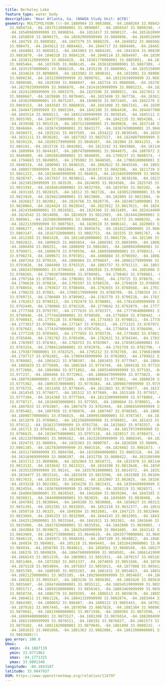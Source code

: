 ```yaml
---
title: Berkeley Lake
feature_type: water_body
description: 'Near Atlanta, Ga. (NAWQA Study Unit: ACFB)'
geometry: MULTIPOLYGON (((-84.1880984 33.9883888, -84.1880269 33.9884244, -84.1877952
  33.9884724, -84.18575130000001 33.9890007, -84.1856547 33.9890198, -84.1855525 33.9890175,
  -84.18540969999999 33.9890834, -84.1853417 33.9890127, -84.18516289999999 33.9890086,
  -84.1850859 33.9890175, -84.18502909999999 33.9889896, -84.18485269999999 33.9889163,
  -84.184759 33.9888502, -84.1847279 33.9888229, -84.1846852 33.9885663, -84.1846499
  33.988475, -84.1845613 33.9884463, -84.1844717 33.9884496, -84.1844577 33.9884865,
  -84.1844061 33.9885013, -84.1843063 33.9884245, -84.1841924 33.9883899, -84.18410299999999
  33.9883879, -84.1840318 33.9884129, -84.1840114 33.9884497, -84.1839531 33.988475,
  -84.18383129999999 33.9884828, -84.18381770000001 33.9885091, -84.18381650000001
  33.9885464, -84.1837695 33.9886145, -84.18361830000001 33.9887389, -84.1835404 33.9887744,
  -84.18351970000001 33.9888218, -84.1835236 33.9888965, -84.18351509999999 33.9889602,
  -84.1834624 33.9890069, -84.1833982 33.9890161, -84.1833091 33.9890034, -84.1832637
  33.9890236, -84.18322999999999 33.9890761, -84.18315939999999 33.9891348, -84.1830665
  33.9890586, -84.1829394 33.9888947, -84.182734 33.9888606, -84.1827876 33.9887517,
  -84.18270339999999 33.9886078, -84.18241639999999 33.9885233, -84.1825317 33.9883676,
  -84.18241209999999 33.9881579, -84.1825596 33.9880911, -84.1827651 33.9881185, -84.18290829999999
  33.9880667, -84.1829888 33.9878465, -84.1833498 33.987736, -84.1836126 33.987647,
  -84.18382990000001 33.9875247, -84.1840016 33.9872445, -84.1842278 33.9870125, -84.1844146
  33.9869153, -84.1843583 33.9868019, -84.1841008 33.9867241, -84.18395599999999 33.9865884,
  -84.18404719999999 33.9865194, -84.1842108 33.9864438, -84.18444770000001 33.9862319,
  -84.1845514 33.9860213, -84.18452189999999 33.9858545, -84.1845112 33.9857255, -84.18445749999999
  33.9855765, -84.18437710000001 33.9854697, -84.1842135 33.9854208, -84.1841223 33.9853318,
  -84.1839506 33.9852518, -84.18375210000001 33.9849826, -84.1837146 33.984867, -84.183627
  33.9846684, -84.18367430000001 33.9843177, -84.18367430000001 33.9840752, -84.183618
  33.9838973, -84.1835241 33.9837505, -84.1834222 33.9836549, -84.18329079999999 33.9836215,
  -84.1831111 33.9836282, -84.1827382 33.9837527, -84.18248079999999 33.9838728, -84.18229030000001
  33.9839129, -84.18205279999999 33.9840167, -84.181904 33.9841253, -84.18179309999999
  33.984192, -84.1815726 33.9842881, -84.1812242 33.9843866, -84.1811404 33.984406,
  -84.1809994 33.9844187, -84.18074780000001 33.9844875, -84.1807072 33.9845558, -84.1805842
  33.9846009, -84.18026810000001 33.9846895, -84.1799237 33.9848574, -84.1795126 33.9849172,
  -84.1794683 33.9849055, -84.1795082 33.9848585, -84.17966180000001 33.9848514, -84.17976470000001
  33.9848324, -84.1800903 33.9846535, -84.1802022 33.9845549, -84.18033920000001 33.9844728,
  -84.18085739999999 33.9842664, -84.1810373 33.9842386, -84.1811739 33.9841671, -84.18130960000001
  33.9841223, -84.18150489999999 33.984015, -84.18158459999999 33.9839263, -84.1816566
  33.9838747, -84.1817657 33.9838612, -84.1818182 33.9838198, -84.1822545 33.9835795,
  -84.18234529999999 33.983539, -84.1824695 33.9834566, -84.1825745 33.9833738, -84.18269069999999
  33.9833392, -84.18284610000001 33.9832789, -84.1829765 33.983202, -84.1830636 33.9830815,
  -84.1831165 33.9828325, -84.18312 33.982726, -84.18305220000001 33.9824582, -84.182984
  33.9823928, -84.18294210000001 33.9823066, -84.182869 33.9821984, -84.182795 33.9821168,
  -84.1826817 33.982061, -84.1824766 33.9820776, -84.18240710000001 33.9820547, -84.1823895
  33.9820064, -84.1824424 33.9819543, -84.1823912 33.9817615, -84.18241759999999 33.9817354,
  -84.18243940000001 33.9816561, -84.1824366 33.9815495, -84.18241449999999 33.9814425,
  -84.1824542 33.9814008, -84.1824929 33.9811993, -84.18244420000001 33.9811236, -84.18255190000001
  33.980961, -84.18250930000001 33.9808962, -84.1823772 33.9808292, -84.1823023 33.9807743,
  -84.18221339999999 33.9807563, -84.1820519 33.9806141, -84.1820003 33.9806289, -84.18194920000001
  33.9806277, -84.18187450000001 33.9805674, -84.18182210000001 33.9804118, -84.1817678
  33.9803147, -84.18167320000001 33.9802753, -84.181555 33.9801767, -84.1813836 33.9801408,
  -84.1812365 33.9801428, -84.18114610000001 33.9801726, -84.181106 33.980225, -84.1810466
  33.9802822, -84.1809025 33.9803854, -84.1808381 33.9803999, -84.1808211 33.9803356,
  -84.1808494 33.980251, -84.1808899 33.9801881, -84.18089430000001 33.980055, -84.1809217
  33.9799971, -84.1809679 33.9799556, -84.18095080000001 33.9798913, -84.18095289999999
  33.9798274, -84.1809671 33.9797851, -84.1808884 33.9796502, -84.1808205 33.9795794,
  -84.1807264 33.979524, -84.1806964 33.9794647, -84.18062279999999 33.9793725, -84.1805931
  33.9793026, -84.1804989 33.9792525, -84.1803757 33.9791113, -84.18031879999999 33.979094,
  -84.18024370000001 33.9790443, -84.1802016 33.9789635, -84.1801088 33.9788708, -84.18003349999999
  33.9788265, -84.17993079999999 33.9788401, -84.1798462 33.9788861, -84.1798003 33.9789223,
  -84.1797164 33.978947, -84.1796981 33.97892, -84.179725 33.978878, -84.1797195 33.9788512,
  -84.1796626 33.978834, -84.1795597 33.9788529, -84.1794639 33.9788507, -84.1794058
  33.9788654, -84.1793617 33.9788484, -84.1792655 33.9788568, -84.1791133 33.9788214,
  -84.1790235 33.97883, -84.17895179999999 33.9788709, -84.1788354 33.9789108, -84.17869279999999
  33.9789715, -84.1786089 33.9789962, -84.1783779 33.9790228, -84.1783144 33.9790107,
  -84.1782817 33.9790313, -84.1782479 33.9790891, -84.17814389999999 33.9791399, -84.1780765
  33.9792449, -84.1780066 33.9792326, -84.1778642 33.9792879, -84.17777390000001 33.9793125,
  -84.1777366 33.9792797, -84.1777635 33.9792377, -84.17779640000001 33.9792118, -84.1777939
  33.9790946, -84.17774420000001 33.9790509, -84.1776869 33.9790442, -84.17757690000001
  33.9790843, -84.1775128 33.9790882, -84.1774363 33.9790811, -84.1773845 33.9791012,
  -84.1773017 33.979094, -84.177167 33.9789151, -84.1771325 33.9787972, -84.1772613
  33.9787682, -84.17743470000001 33.9787456, -84.1776034 33.9786696, -84.177644 33.9786013,
  -84.1777156 33.9785603, -84.1777855 33.9785726, -84.1778482 33.9786113, -84.1780792
  33.9785846, -84.1781762 33.9785496, -84.1782631 33.9784344, -84.1783355 33.9783722,
  -84.1783997 33.978363, -84.1784753 33.9783967, -84.17858510000001 33.9783619, -84.17864419999999
  33.9783154, -84.17904110000001 33.9782978, -84.1791759 33.9782796, -84.1792662 33.9782551,
  -84.17938770000001 33.9782525, -84.1795212 33.9782769, -84.17968190000001 33.9782486,
  -84.1797717 33.9782401, -84.17989439999999 33.9782003, -84.1799922 33.9781439, -84.1801155
  33.9780882, -84.1801621 33.9780307, -84.1803455 33.9777047, -84.1804432 33.9776484,
  -84.1805033 33.9775699, -84.1805384 33.9774748, -84.1804538 33.9773291, -84.1804514
  33.9772066, -84.1804904 33.9771862, -84.18055409999999 33.977193, -84.18061659999999
  33.977237, -84.1806466 33.9772963, -84.18068479999999 33.9773025, -84.1807491 33.977288,
  -84.18079280000001 33.9773209, -84.1808482 33.9773861, -84.1808839 33.9774668, -84.1808944
  33.9775362, -84.18093570000001 33.9776384, -84.18096679999999 33.9776657, -84.18103050000001
  33.9776725, -84.1811458 33.9776645, -84.1812863 33.9776677, -84.18137710000001 33.9776272,
  -84.1814545 33.9776077, -84.181512 33.977609, -84.1815168 33.977657, -84.1814955
  33.9777204, -84.1814368 33.9777564, -84.18132009999999 33.9778069, -84.18112619999999
  33.9778717, -84.18104030000001 33.977955, -84.1809664 33.9780651, -84.1808491 33.9781316,
  -84.1807833 33.9781887, -84.1807479 33.9782944, -84.18066589999999 33.9784523, -84.1806692
  33.9785482, -84.1807056 33.9786076, -84.1807487 33.9786565, -84.180812 33.9786739,
  -84.18090770000001 33.9786815, -84.18099530000001 33.9787367, -84.1810897 33.9787815,
  -84.1811879 33.9789062, -84.18125689999999 33.9789451, -84.181415 33.9789966, -84.18157100000001
  33.979112, -84.18161379999999 33.9791716, -84.1815663 33.9792557, -84.1815714 33.9792931,
  -84.181713 33.9794561, -84.1817619 33.9795264, -84.18179739999999 33.9796125, -84.1818916
  33.9796625, -84.18194750000001 33.9797118, -84.1820517 33.9798473, -84.1820939 33.9799228,
  -84.18221870000001 33.9800162, -84.18232039999999 33.9800345, -84.1823898 33.9800627,
  -84.1824731 33.980054, -84.1825363 33.9800767, -84.1826509 33.98009, -84.18273309999999
  33.9801185, -84.18278309999999 33.9801516, -84.1829482 33.9801873, -84.1830772 33.9803447,
  -84.18311749999999 33.9804788, -84.18310940000001 33.9805318, -84.1831459 33.9805859,
  -84.18316969999999 33.9806397, -84.1831758 33.9808422, -84.18318650000001 33.9809064,
  -84.1831713 33.9809806, -84.1832064 33.9810772, -84.1831978 33.9811462, -84.18328169999999
  33.9813132, -84.1833642 33.9813311, -84.1834398 33.9813648, -84.1834959 33.9814087,
  -84.18355339999999 33.98141, -84.18357810000001 33.9814372, -84.18352520000001 33.9814892,
  -84.1834477 33.9815141, -84.1833439 33.9815596, -84.1831988 33.9816948, -84.183171
  33.9817633, -84.1831554 33.9818482, -84.1832007 33.982025, -84.1832675 33.982133,
  -84.1833228 33.9821982, -84.1834236 33.9822431, -84.18358499999999 33.9823905, -84.18362759999999
  33.9824554, -84.18367689999999 33.9825098, -84.1838319 33.9826571, -84.1839884 33.9827566,
  -84.18406830000001 33.9828543, -84.1841684 33.9829204, -84.1843385 33.9829936, -84.1844342
  33.9830011, -84.18449080000001 33.983029, -84.1845605 33.9830466, -84.1847131 33.9830714,
  -84.1847891 33.9830944, -84.1849108 33.9830866, -84.1850627 33.9831326, -84.18511359999999
  33.9831391, -84.1852201 33.9832055, -84.1852318 33.9832377, -84.18518659999999 33.9832526,
  -84.1850716 33.98325, -84.1849304 33.9832681, -84.1847125 33.9832844, -84.1846413
  33.9833094, -84.1845333 33.9832909, -84.1844243 33.9832991, -84.1843349 33.983297,
  -84.18425120000001 33.9833164, -84.1841921 33.983363, -84.1841646 33.9834209, -84.1841556
  33.9835006, -84.18417820000001 33.9835916, -84.1842606 33.9838065, -84.184303 33.9838767,
  -84.1843064 33.9839673, -84.18425499999999 33.9841685, -84.1842142 33.9842421, -84.1842283
  33.9843969, -84.18427730000001 33.9844619, -84.18435770000001 33.9845436, -84.1845472
  33.9846119, -84.1845971 33.9846503, -84.1847199 33.9848022, -84.1848138 33.9848629,
  -84.184934 33.984903, -84.185118 33.9849445, -84.18526420000001 33.9849691, -84.1853612
  33.984934, -84.1856705 33.9848612, -84.1858561 33.9848548, -84.1861797 33.9849262,
  -84.186376 33.9849839, -84.18647609999999 33.9850501, -84.18661419999999 33.9851278,
  -84.1868243 33.9851539, -84.1869061 33.9851931, -84.1870157 33.9851636, -84.1871635
  33.9851404, -84.1873363 33.9851337, -84.1874059 33.9851566, -84.1874801 33.9852328,
  -84.1875228 33.9854894, -84.1875837 33.9855813, -84.1877808 33.9856125, -84.1879417
  33.9855789, -84.1880585 33.9855283, -84.1881431 33.9854823, -84.1881812 33.9854885,
  -84.18821250000001 33.9855105, -84.18829049999999 33.9854697, -84.1883019 33.9855125,
  -84.1882813 33.9855547, -84.1883236 33.9856302, -84.1883426 33.985636, -84.18842789999999
  33.9855687, -84.18847460000001 33.9855112, -84.18854519999999 33.9855021, -84.1885621
  33.9855717, -84.18859190000001 33.9856363, -84.18863469999999 33.9856959, -84.1887119
  33.9858734, -84.1886779 33.9859365, -84.1886513 33.9859678, -84.1885535 33.9860242,
  -84.1884611 33.9861126, -84.18841329999999 33.9862074, -84.1883404 33.9862856, -84.1881566
  33.9864305, -84.1880652 33.986487, -84.1880122 33.9865443, -84.1879139 33.9866166,
  -84.1879161 33.9867445, -84.1879596 33.9867828, -84.1881384 33.9869839, -84.1881549
  33.9870641, -84.18813900000001 33.9871596, -84.1880365 33.9873596, -84.1880342 33.9874288,
  -84.18809400000001 33.9875527, -84.1881308 33.9876014, -84.18820049999999 33.987619,
  -84.18821509999999 33.9876511, -84.188192 33.9876827, -84.1881573 33.9877671, -84.18812699999999
  33.9879102, -84.18811820000001 33.9879845, -84.1881808 33.9880232, -84.1881784 33.9880977,
  -84.1881633 33.9881666, -84.1881363 33.9882086, -84.18813900000001 33.9883205, -84.1880984
  33.9883888)))
geo_error: 100.0
bbox:
  xmin: -84.1887119
  ymin: 33.9771862
  xmax: -84.1771325
  ymax: 33.9891348
longitude: -84.1843187
latitude: 33.9847937
OSM: https://www.openstreetmap.org/relation/114797
---
```

